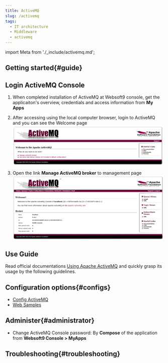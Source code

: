 ```yaml
---
title: ActiveMQ
slug: /activemq
tags:
  - IT architecture
  - Middleware
  - activemq
---
```


import Meta from './_include/activemq.md';

<Meta name="meta" />

## Getting started{#guide}

## Login ActiveMQ Console

1. When completed installation of ActiveMQ at Websoft9 console, get the applicaiton's overview, credentials and access information from **My Apps**   

2. After accessing using the local computer browser, login to ActiveMQ and you can see the Welcome page
   ![](./assets/activemq-welcome-websoft9.png)

3. Open the link **Manage ActiveMQ broker** to management page
   ![](./assets/activemq-manage-websoft9.png)

## Use Guide

Read official documentations [Using Apache ActiveMQ](https://activemq.apache.org/using-activemq) and quickly grasp its usage by the following guidelines.  

## Configuration options{#configs}

- [Config ActiveMQ](http://activemq.apache.org/configuration.html)
- [Web Samples](https://activemq.apache.org/components/classic/documentation/web-samples)

## Administer{#administrator}

- Change ActiveMQ Console password: By **Compose** of the application from **Websoft9 Console > MyApps**

## Troubleshooting{#troubleshooting}
